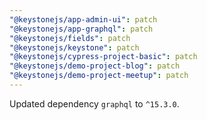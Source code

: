 ```yaml
---
"@keystonejs/app-admin-ui": patch
"@keystonejs/app-graphql": patch
"@keystonejs/fields": patch
"@keystonejs/keystone": patch
"@keystonejs/cypress-project-basic": patch
"@keystonejs/demo-project-blog": patch
"@keystonejs/demo-project-meetup": patch
---
```


Updated dependency `graphql` to `^15.3.0`.
